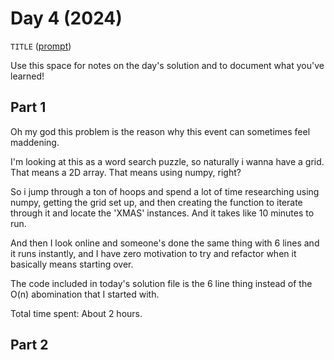 # Day 4 (2024)

`TITLE` ([prompt](https://adventofcode.com/2024/day/4))

Use this space for notes on the day's solution and to document what you've learned!

## Part 1

Oh my god this problem is the reason why this event can sometimes feel maddening.

I'm looking at this as a word search puzzle, so naturally i wanna have a grid. That means a 2D array. That means using numpy, right?

So i jump through a ton of hoops and spend a lot of time researching using numpy, getting the grid set up, and then creating the function to iterate through it and locate the 'XMAS' instances. And it takes like 10 minutes to run.

And then I look online and someone's done the same thing with 6 lines and it runs instantly, and I have zero motivation to try and refactor when it basically means starting over.

The code included in today's solution file is the 6 line thing instead of the O(n) abomination that I started with.

Total time spent: About 2 hours.

## Part 2


